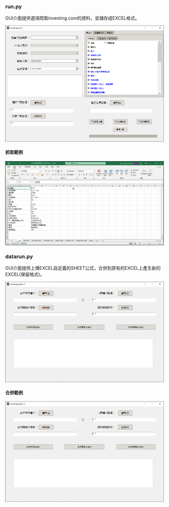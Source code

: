 ### run.py

GUI介面提供選項爬取investing.com的資料，並儲存成EXCEL格式。

![image](https://github.com/eddie813022/202204_investing_project/blob/main/IMG/run.png)

#### 抓取範例

![image](https://github.com/eddie813022/202204_investing_project/blob/main/IMG/example_excel.png)

### datarun.py

GUI介面提供上傳EXCEL自定義的SHEET公式，合併到原有的EXCEL上產生新的EXCEL(保留格式)。

![image](https://github.com/eddie813022/202204_investing_project/blob/main/IMG/datarun.png)

#### 合併範例

![image](https://github.com/eddie813022/202204_investing_project/blob/main/IMG/datarun.png)
